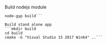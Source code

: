 Build nodejs module 
```node-gyp configure 
node-gyp build```

Build stand alone app 
```mkdir build
cd build
cmake -G "Visual Studio 15 2017 Win64" ..```

